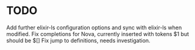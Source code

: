 # TODO

Add further elixir-ls configuration options and sync with elixir-ls when modified.
Fix completions for Nova, currently inserted with tokens $1 but should be $[]
Fix jump to definitions, needs investigation.